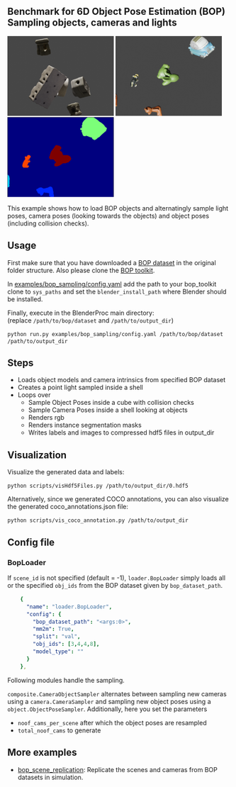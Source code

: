 ## Benchmark for 6D Object Pose Estimation (BOP) <br/> Sampling objects, cameras and lights

<img src=tless_sample.png width="240" height="180"> <img src=hb_sample.png width="240" height="180"> <img src=hb_sample_inst.png width="240" height="180">

This example shows how to load BOP objects and alternatingly sample light poses, camera poses (looking towards the objects) and object poses (including collision checks).

## Usage

First make sure that you have downloaded a [BOP dataset](https://bop.felk.cvut.cz/datasets/) in the original folder structure. Also please clone the [BOP toolkit](https://github.com/thodan/bop_toolkit).

In [examples/bop_sampling/config.yaml](config.yaml) add the path to your bop_toolkit clone to `sys_paths` and set the `blender_install_path` where Blender should be installed.

Finally, execute in the BlenderProc main directory:  
(replace `/path/to/bop/dataset` and `/path/to/output_dir`)

```
python run.py examples/bop_sampling/config.yaml /path/to/bop/dataset /path/to/output_dir
```

## Steps

* Loads object models and camera intrinsics from specified BOP dataset
* Creates a point light sampled inside a shell
* Loops over
    * Sample Object Poses inside a cube with collision checks
    * Sample Camera Poses inside a shell looking at objects
    * Renders rgb
    * Renders instance segmentation masks
    * Writes labels and images to compressed hdf5 files in output_dir

## Visualization

Visualize the generated data and labels:
```
python scripts/visHdf5Files.py /path/to/output_dir/0.hdf5
```

Alternatively, since we generated COCO annotations, you can also visualize the generated coco_annotations.json file:
```
python scripts/vis_coco_annotation.py /path/to/output_dir
``` 


## Config file

### BopLoader

If `scene_id` is not specified (default = -1), `loader.BopLoader` simply loads all or the specified `obj_ids` from the BOP dataset given by `bop_dataset_path`. 

```yaml
    {
      "name": "loader.BopLoader",
      "config": {
        "bop_dataset_path": "<args:0>",
        "mm2m": True,
        "split": "val",
        "obj_ids": [3,4,4,8],
        "model_type": ""
      }
    },
```

Following modules handle the sampling.

 `composite.CameraObjectSampler` alternates between sampling new cameras using a `camera.CameraSampler` and sampling new object poses using a `object.ObjectPoseSampler`. Additionally, here you set the parameters

- `noof_cams_per_scene` after which the object poses are resampled
- `total_noof_cams` to generate

## More examples

* [bop_scene_replication](../bop_scene_replication): Replicate the scenes and cameras from BOP datasets in simulation.